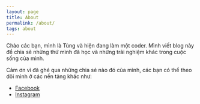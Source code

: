 ```yaml
---
layout: page
title: About
permalink: /about/
tags: about
---
```


Chào các bạn, mình là Tùng và hiện đang làm một coder. Mình viết blog này để chia sẻ những thứ mình đã học và những trải nghiệm khác trong cuộc sống của mình.

Cảm ơn vì đã ghé qua những chia sẻ nào đó của mình, các bạn có thể theo dõi mình ở các nền tảng khác như:

* [Facebook](https://www.facebook.com/tung.vu.318/)
* [Instagram](https://www.instagram.com/tungvu.318/)
